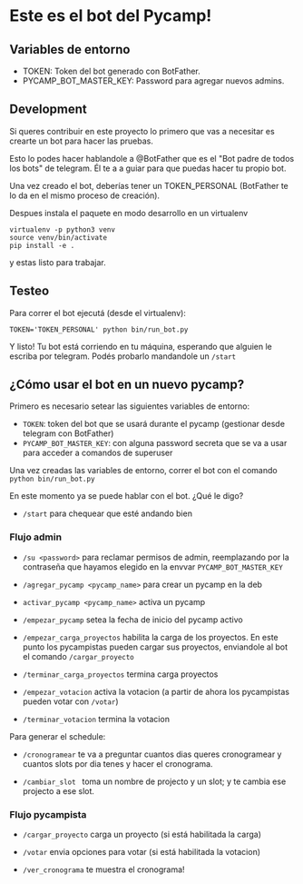 # Este es el bot del Pycamp!

## Variables de entorno

* TOKEN: Token del bot generado con BotFather.
* PYCAMP_BOT_MASTER_KEY: Password para agregar nuevos admins.

## Development

Si queres contribuir en este proyecto lo primero que vas a necesitar es crearte un bot para hacer
las pruebas.

Esto lo podes hacer hablandole a @BotFather que es el "Bot padre de todos los bots" de telegram.
Él te a a guiar para que puedas hacer tu propio bot.

Una vez creado el bot, deberías tener un TOKEN\_PERSONAL (BotFather te lo da en el mismo proceso de
creación). 

Despues instala el paquete en modo desarrollo en un virtualenv

```
virtualenv -p python3 venv
source venv/bin/activate
pip install -e .
```

y estas listo para trabajar.

## Testeo

Para correr el bot ejecutá (desde el virtualenv):
```
TOKEN='TOKEN_PERSONAL' python bin/run_bot.py
```

Y listo! Tu bot está corriendo en tu máquina, esperando que alguien le escriba por telegram.
Podés probarlo mandandole un `/start`


## ¿Cómo usar el bot en un nuevo pycamp?

Primero es necesario setear las siguientes variables de entorno:

- `TOKEN`: token del bot que se usará durante el pycamp (gestionar desde telegram con BotFather)
- `PYCAMP_BOT_MASTER_KEY`: con alguna password secreta que se va a usar para acceder a comandos de superuser


Una vez creadas las variables de entorno, correr el bot con el comando `python bin/run_bot.py`

En este momento ya se puede hablar con el bot. ¿Qué le digo?

- `/start` para chequear que esté andando bien

### Flujo admin

- `/su <password>` para reclamar permisos de admin, reemplazando <password> por la contraseña que hayamos 
elegido en la envvar `PYCAMP_BOT_MASTER_KEY`

- `/agregar_pycamp <pycamp_name>` para crear un pycamp en la deb

- `activar_pycamp <pycamp_name>` activa un pycamp

- `/empezar_pycamp` setea la fecha de inicio del pycamp activo

- `/empezar_carga_proyectos` habilita la carga de los proyectos. En este punto los pycampistas pueden cargar sus proyectos,
enviandole al bot el comando `/cargar_proyecto` 

- `/terminar_carga_proyectos` termina carga proyectos

- `/empezar_votacion`  activa la votacion (a partir de ahora los pycampistas pueden votar con `/votar`)

- `/terminar_votacion` termina la votacion

Para generar el schedule:

- `/cronogramear` te va a preguntar cuantos dias queres cronogramear y cuantos slots por dia tenes y hacer el cronograma.

- `/cambiar_slot ` toma un nombre de projecto y un slot; y te cambia ese projecto a ese slot.


### Flujo pycampista
- `/cargar_proyecto` carga un proyecto (si está habilitada la carga)

- `/votar` envia opciones para votar (si está habilitada la votacion)

- `/ver_cronograma` te muestra el cronograma!
